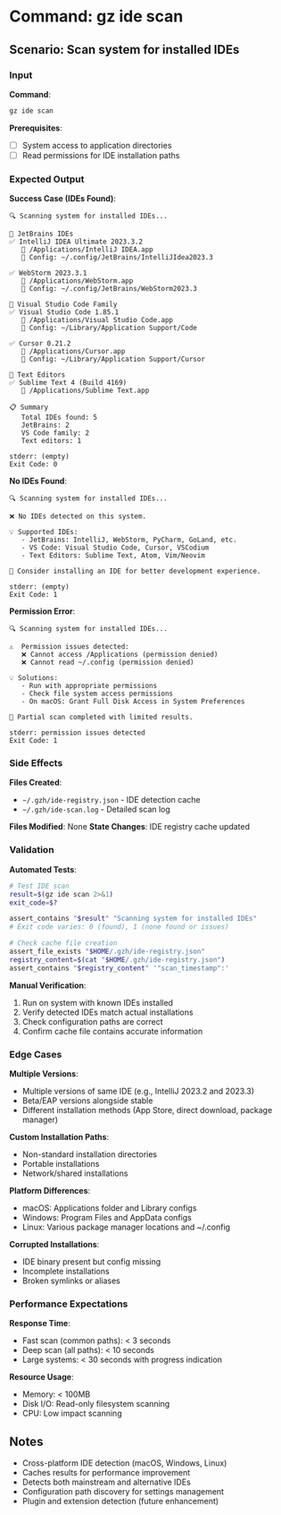 # Command: gz ide scan

## Scenario: Scan system for installed IDEs

### Input

**Command**:

```bash
gz ide scan
```

**Prerequisites**:

- [ ] System access to application directories
- [ ] Read permissions for IDE installation paths

### Expected Output

**Success Case (IDEs Found)**:

```text
🔍 Scanning system for installed IDEs...

📂 JetBrains IDEs
✅ IntelliJ IDEA Ultimate 2023.3.2
   📍 /Applications/IntelliJ IDEA.app
   🔧 Config: ~/.config/JetBrains/IntelliJIdea2023.3

✅ WebStorm 2023.3.1
   📍 /Applications/WebStorm.app
   🔧 Config: ~/.config/JetBrains/WebStorm2023.3

📂 Visual Studio Code Family
✅ Visual Studio Code 1.85.1
   📍 /Applications/Visual Studio Code.app
   🔧 Config: ~/Library/Application Support/Code

✅ Cursor 0.21.2
   📍 /Applications/Cursor.app
   🔧 Config: ~/Library/Application Support/Cursor

📂 Text Editors
✅ Sublime Text 4 (Build 4169)
   📍 /Applications/Sublime Text.app

📋 Summary
   Total IDEs found: 5
   JetBrains: 2
   VS Code family: 2  
   Text editors: 1

stderr: (empty)
Exit Code: 0
```

**No IDEs Found**:

```text
🔍 Scanning system for installed IDEs...

❌ No IDEs detected on this system.

💡 Supported IDEs:
   - JetBrains: IntelliJ, WebStorm, PyCharm, GoLand, etc.
   - VS Code: Visual Studio Code, Cursor, VSCodium
   - Text Editors: Sublime Text, Atom, Vim/Neovim

🚫 Consider installing an IDE for better development experience.

stderr: (empty)  
Exit Code: 1
```

**Permission Error**:

```text
🔍 Scanning system for installed IDEs...

⚠️  Permission issues detected:
   ❌ Cannot access /Applications (permission denied)
   ❌ Cannot read ~/.config (permission denied)

💡 Solutions:
   - Run with appropriate permissions
   - Check file system access permissions
   - On macOS: Grant Full Disk Access in System Preferences

🔧 Partial scan completed with limited results.

stderr: permission issues detected
Exit Code: 1
```

### Side Effects

**Files Created**:

- `~/.gzh/ide-registry.json` - IDE detection cache
- `~/.gzh/ide-scan.log` - Detailed scan log

**Files Modified**: None
**State Changes**: IDE registry cache updated

### Validation

**Automated Tests**:

```bash
# Test IDE scan
result=$(gz ide scan 2>&1)
exit_code=$?

assert_contains "$result" "Scanning system for installed IDEs"
# Exit code varies: 0 (found), 1 (none found or issues)

# Check cache file creation
assert_file_exists "$HOME/.gzh/ide-registry.json"
registry_content=$(cat "$HOME/.gzh/ide-registry.json")
assert_contains "$registry_content" '"scan_timestamp":'
```

**Manual Verification**:

1. Run on system with known IDEs installed
1. Verify detected IDEs match actual installations
1. Check configuration paths are correct
1. Confirm cache file contains accurate information

### Edge Cases

**Multiple Versions**:

- Multiple versions of same IDE (e.g., IntelliJ 2023.2 and 2023.3)
- Beta/EAP versions alongside stable
- Different installation methods (App Store, direct download, package manager)

**Custom Installation Paths**:

- Non-standard installation directories
- Portable installations
- Network/shared installations

**Platform Differences**:

- macOS: Applications folder and Library configs
- Windows: Program Files and AppData configs
- Linux: Various package manager locations and ~/.config

**Corrupted Installations**:

- IDE binary present but config missing
- Incomplete installations
- Broken symlinks or aliases

### Performance Expectations

**Response Time**:

- Fast scan (common paths): < 3 seconds
- Deep scan (all paths): < 10 seconds
- Large systems: < 30 seconds with progress indication

**Resource Usage**:

- Memory: < 100MB
- Disk I/O: Read-only filesystem scanning
- CPU: Low impact scanning

## Notes

- Cross-platform IDE detection (macOS, Windows, Linux)
- Caches results for performance improvement
- Detects both mainstream and alternative IDEs
- Configuration path discovery for settings management
- Plugin and extension detection (future enhancement)
